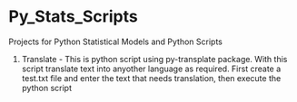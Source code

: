 # Py_Stats_Scripts
Projects for Python Statistical Models and Python Scripts

1) Translate - This is python script using py-transplate package. With this script translate text into anyother language as required. First create a test.txt file and enter the text that needs translation, then execute the python script
